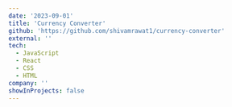 ```yaml
---
date: '2023-09-01'
title: 'Currency Converter'
github: 'https://github.com/shivamrawat1/currency-converter'
external: ''
tech:
  - JavaScript
  - React
  - CSS
  - HTML
company: ''
showInProjects: false
---
```


